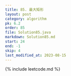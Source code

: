 ```yaml
---
title: 85. 最大矩形
layout: post
category: algorithm
pk: 6.2
order: 85
file: Solution85.java
markdown: Solution85.md
start: 24
end: -1
skip: 4
last_modified_at: 2023-08-15
---
```


{% include leetcode.md %}